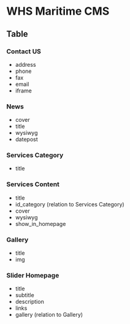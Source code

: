 # WHS Maritime CMS

## Table

### Contact US

- address
- phone
- fax
- email
- iframe

### News

- cover
- title
- wysiwyg
- datepost

### Services Category

- title

### Services Content

- title
- id_category (relation to Services Category)
- cover
- wysiwyg
- show_in_homepage

### Gallery

- title
- img

### Slider Homepage

- title
- subtitle
- description
- links
- gallery (relation to Gallery)

